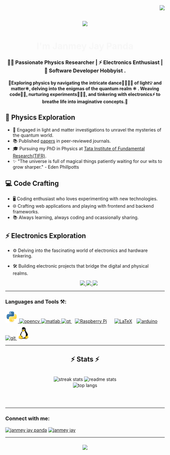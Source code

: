
<img align="right" src="https://visitor-badge.laobi.icu/badge?page_id=Janmeyjay.janmeyjay" />
<h1 align="center">
    <img src="https://readme-typing-svg.herokuapp.com/?font=Righteous&size=35&center=true&vCenter=true&width=500&height=70&duration=4000&color=F7F7F7&lines=Hi+There!+👋;+Hello!👋;Hola!👋;Hallo!👋;" /></h1>
<h1 align="center"> <span style="color: #F7F7F7;">I'm Janmey Jay Panda</span>
</h1>
<h3 align="center"> 👨‍🔬 Passionate Physics Researcher | ⚡ Electronics Enthusiast | 🚀 Software Developer Hobbyist .</h3>
<h4 align="center">
  🚀Exploring physics by navigating the intricate dance🕺🏻💃🏻 of light💡 and matter⚛️, delving into the enigmas of the quantum realm ⚛ . Weaving code👨‍💻, nurturing experiments👨🏻‍🔬, and tinkering with electronics⚡ to breathe life into imaginative concepts.🔬
</h4>

## 🌌 Physics Exploration

- 🔭 Engaged in light and matter investigations to unravel the mysteries of the quantum world.
- 📚 Published [papers](https://scholar.google.co.in/citations?user=lfo0_pIAAAAJ&hl=en) in peer-reviewed journals.
- 🎓 Pursuing my PhD in Physics at [Tata Institute of Fundamental Research(TIFR)](https://www.tifrh.res.in).
- ✨ "The universe is full of magical things patiently waiting for our wits to grow sharper." - Eden Phillpotts

## 💻 Code Crafting

- 🖥️ Coding enthusiast who loves experimenting with new technologies.
- 🌐 Crafting web applications and playing with frontend and backend frameworks.
- 📚 Always learning, always coding and ocassionally sharing.

## ⚡ Electronics Exploration

- ⚙️ Delving into the fascinating world of electronics and hardware tinkering.
- 🛠️ Building electronic projects that bridge the digital and physical realms.

  <div align="center"> 
  <a href="mailto:janmeyjay12@gmail.com">
    <img src="https://img.shields.io/badge/Gmail-333333?style=for-the-badge&logo=gmail&logoColor=red" />
  </a>
  <a href="https://linkedin.com/in/janmey-jay-panda-043322175" target="_blank">
    <img src="https://img.shields.io/badge/LinkedIn-0077B5?style=for-the-badge&logo=linkedin&logoColor=white" target="_blank" />
  </a>
  <a href="https://janmeyjay.github.io" target="_blank">
     <img src="https://img.shields.io/badge/Portfolio-FF5722?style=for-the-badge&logo=todoist&logoColor=white" target="_blank" /> <!-- sqlite, safari, google-chrome are other good icon options -->
  </a>
</div>
   

 <hr/>

<h3 align="left">Languages and Tools ⚒️:</h3>
<p align="left"><a href="https://www.python.org" target="_blank" rel="noreferrer"> <img src="https://raw.githubusercontent.com/devicons/devicon/master/icons/python/python-original.svg" alt="python" width="40" height="40"/> </a>  <a href="https://opencv.org/" target="_blank" rel="noreferrer"> <img src="https://www.vectorlogo.zone/logos/opencv/opencv-icon.svg" alt="opencv" width="40" height="40"/> </a> <a href="https://www.mathworks.com/" target="_blank" rel="noreferrer"> <img src="https://upload.wikimedia.org/wikipedia/commons/2/21/Matlab_Logo.png" alt="matlab" width="40" height="40"/> </a> <a href="https://www.qt.io/" target="_blank" rel="noreferrer"> <img src="https://upload.wikimedia.org/wikipedia/commons/0/0b/Qt_logo_2016.svg" alt="qt" width="40" height="40"/> </a> <a href="https://www.raspberrypi.org/" target="_blank"><img style="margin: 10px" src="https://profilinator.rishav.dev/skills-assets/raspberrypi.png" alt="Raspberry Pi" height="50" /></a>  <a href="https://www.latex-project.org/" target="_blank"><img style="margin: 10px" src="https://profilinator.rishav.dev/skills-assets/latex.png" alt="LaTeX" height="50" /></a>  </a> <a href="https://www.arduino.cc/" target="_blank" rel="noreferrer"> <img src="https://cdn.worldvectorlogo.com/logos/arduino-1.svg" alt="arduino" width="40" height="40"/> </a> <a href="https://git-scm.com/" target="_blank" rel="noreferrer"> <img src="https://www.vectorlogo.zone/logos/git-scm/git-scm-icon.svg" alt="git" width="40" height="40"/> </a> <a href="https://www.linux.org/" target="_blank" rel="noreferrer"> <img src="https://raw.githubusercontent.com/devicons/devicon/master/icons/linux/linux-original.svg" alt="linux" width="40" height="40"/> </a> </p>

 <hr/>
 
 <h2 align="center">⚡ Stats ⚡</h2>
<br>
<div align=center>
  <img width=390 src="https://streak-stats.demolab.com/?user=Janmeyjay&count_private=true&theme=react&border_radius=10" alt="streak stats"/>
  <img width=390 src="https://github-readme-stats-salesp07.vercel.app/api?username=Janmeyjay&count_private=true&show_icons=true&theme=react&rank_icon=github&border_radius=10" alt="readme stats" />
  <br/>
  <img width=325 align="center" src="https://github-readme-stats-salesp07.vercel.app/api/top-langs/?username=Janmeyjay&hide=HTML&langs_count=8&layout=compact&theme=react&border_radius=10&size_weight=0.5&count_weight=0.5&exclude_repo=github-readme-stats" alt="top langs" />
</div>

<br/><br/>
<hr/>

<h3 align="left">Connect with me:</h3>
<p align="left">
<a href="[https://linkedin.com/in/janmey jay panda](https://in.linkedin.com/in/)" target="blank"><img align="center" src="https://raw.githubusercontent.com/rahuldkjain/github-profile-readme-generator/master/src/images/icons/Social/linked-in-alt.svg" alt="janmey jay panda" height="30" width="40" /></a>
<a href="[https://fb.com/janmey jay](https://www.facebook.com/janmey.jay.7/)" target="blank"><img align="center" src="https://raw.githubusercontent.com/rahuldkjain/github-profile-readme-generator/master/src/images/icons/Social/facebook.svg" alt="janmey jay" height="30" width="40" /></a>
</p>

 <hr/>

<h3 align="center">
    <img src="https://readme-typing-svg.herokuapp.com/?font=Righteous&size=25&center=true&vCenter=true&width=500&height=70&duration=4000&lines=Thanks+for+visiting!+✌️;+Shoot+me+a+message+on+Linkedin!;I'm+always+down+to+collab+:)">
</h3>

<br/>
